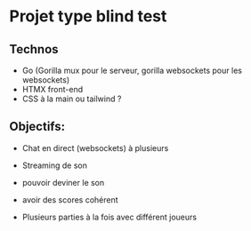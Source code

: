Projet type blind test
==

Technos
-- 

- Go (Gorilla mux pour le serveur, gorilla websockets pour les websockets)
- HTMX front-end
- CSS à la main ou tailwind ?

Objectifs:
--

- Chat en direct (websockets) à plusieurs
- Streaming de son
- pouvoir deviner le son
- avoir des scores cohérent


- Plusieurs parties à la fois avec différent joueurs